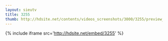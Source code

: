 ```yaml
---
layout: sieutv
title: 3255
thumb: http://hdsite.net/contents/videos_screenshots/3000/3255/preview_360p.mp4.jpg
---
```

{% include iframe src='http://hdsite.net/embed/3255' %}
 
